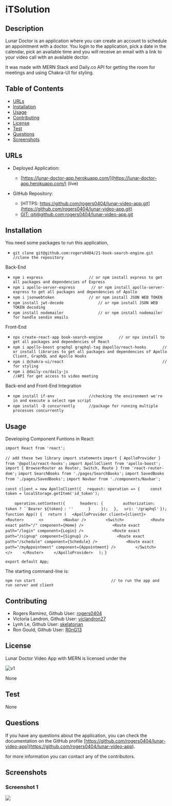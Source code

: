 # iTSolution

## Description 

Lunar Doctor is an application where you can create an account to schedule an appointment with a doctor. You login to the application, pick a date in the calendar, pick an available time and you will receive an email with a link to your video call with an available doctor.

It was made with MERN Stack and Daily.co API for getting the room for meetings and using Chakra-UI for styling.


## Table of Contents

* [URLs](#urls)
* [Installation](#installation)
* [Usage](#usage)
* [Contributing](#Contributing)
* [License](#license)
* [Test](#Test)
* [Questions](#questions)
* [Screenshots](#screenshots)


## URLs

* Deployed Application: 
    - [https://lunar-doctor-app.herokuapp.com/](https://lunar-doctor-app.herokuapp.com/) (live)

* GitHub Repository:
    - [HTTPS: https://github.com/rogers0404/lunar-video-app.git](https://github.com/rogers0404/lunar-video-app.git)
    - [GIT: git@github.com:rogers0404/lunar-video-app.git](git@github.com:rogers0404/lunar-video-app.git)


## Installation

You need some packages to run this application, 

- `git clone git@github.com:rogers0404/21-book-search-engine.git        //clone the repository`

Back-End

- `npm i express                    // or npm install express to get all packages and dependencies of Express`
- `npm i apollo-server-express       // or npm install apollo-server-express to get all packages and dependencies of Apollo`
- `npm i jsonwebtoken               // or npm install JSON WEB TOKEN `
- `npm install jwt-decode               // or npm install JSON WEB TOKEN decoding `
- `npm install nodemailer               // or npm install nodemailer for handle sendin emails `

Front-End

- `npx create-react-app book-search-engine       // or npx install to get all packages and dependencies of React`
- `npm i apollo-boost graphql graphql-tag @apollo/react-hooks       // or install libraries to get all packages and dependencies of Apollo Client, GraphQL and Apollo Hooks`
- `npm i @chakra-ui/react                                           // for styling`
- `npm i @daily-co/daily-js                                         //API for get access to video meeting`


Back-end and Front-End Integration 

- `npm install if-env               //checking the environment we're in and execute a select npm script`
- `npm install -D concurrently      //package for running multiple processes concurrently`

## Usage 

Developing Component Funtions in React:

`import React from 'react';`

`// add these two library import statements`
`import { ApolloProvider } from '@apollo/react-hooks';`
`import ApolloClient from 'apollo-boost';`
`import { BrowserRouter as Router, Switch, Route } from 'react-router-dom';`
`import SearchBooks from './pages/SearchBooks';`
`import SavedBooks from './pages/SavedBooks';`
`import Navbar from './components/Navbar';`

`const client = new ApolloClient({`
`  request: operation => {`
`    const token = localStorage.getItem('id_token');`

`    operation.setContext({`
`      headers: {`
`        authorization: token ? ``Bearer ${token}` `: ''`
`      }`
`    });`
`  },`
`  uri: '/graphql'`
`});`
`function App() {`
`  return (`
`  <ApolloProvider client={client}>`
`    <Router>`
`      <>`
`        <Navbar />`
`        <Switch>`
`           <Route exact path="/" component={Home} />`
`            <Route exact path="/login" component={Login} />`
`            <Route exact path="/signup" component={Signup} />`
`            <Route exact path="/schedule" component={Schedule} />`
`            <Route exact path="/myAppointment" component={Appointment} />`
`        </Switch>`
`      </>`
`    </Router>`
`    </ApolloProvider>`
`  );`
`}`

`export default App;`


The starting command-line is:

`npm run start                                 // to run the app and run server and client`

## Contributing

* Rogers Ramirez, Github User: [rogers0404](http://github.com/rogers0404)
* Victoria Landron, Github User: [viclandron27](http://github.com/viclandron27)
* Lynh Le, Github User: [skelatorian](http://github.com/skelatorian)
* Ron Gould, Github User: [R0nG13](http://github.com/R0nG13)


## License

Lunar Doctor Video App with MERN is licensed under the

![v1](https://img.shields.io/static/v1?label=License&message=None&color=inactive&&style=plastic)

None

## Test

None

## Questions

If you have any questions about the application, you can check the documentation on the GitHub profile [https://github.com/rogers0404/lunar-video-app](https://github.com/rogers0404/lunar-video-app).

for more information you can contact any of the contributors.


## Screenshots

### Screenshot 1

![](./client/public/images/app.PNG)